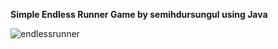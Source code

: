 **Simple Endless Runner Game by semihdursungul using Java**

![endlessrunner](https://github.com/semihdursungul/java_projects/assets/114025283/365a2699-cd80-4f10-b81c-72aa3dd4a4b1)